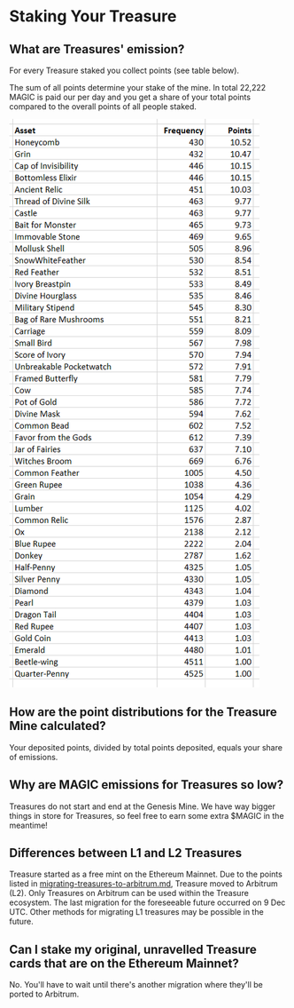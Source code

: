 # Staking Your Treasure

## What are Treasures' emission?

For every Treasure staked you collect points (see table below).&#x20;

The sum of all points determine your stake of the mine. In total 22,222 MAGIC is paid our per day and you get a share of your total points compared to the overall points of all people staked.&#x20;

![](../../.gitbook/assets/BCA6EA23-ABC6-49CD-A69C-A60B288F5995.png)

## How are the point distributions for the Treasure Mine calculated?

Your deposited points, divided by total points deposited, equals your share of emissions.

## Why are MAGIC emissions for Treasures so low?

Treasures do not start and end at the Genesis Mine. We have way bigger things in store for Treasures, so feel free to earn some extra $MAGIC in the meantime!

## Differences between L1 and L2 Treasures

Treasure started as a free mint on the Ethereum Mainnet. Due to the points listed in [migrating-treasures-to-arbitrum.md](../migrating-to-arbitrum/migrating-treasures-to-arbitrum.md "mention"), Treasure moved to Arbitrum (L2). Only Treasures on Arbitrum can be used within the Treasure ecosystem. The last migration for the foreseeable future occurred on 9 Dec UTC. Other methods for migrating L1 treasures may be possible in the future.&#x20;

## Can I stake my original, unravelled Treasure cards that are on the Ethereum Mainnet?

No. You'll have to wait until there's another migration where they'll be ported to Arbitrum.
